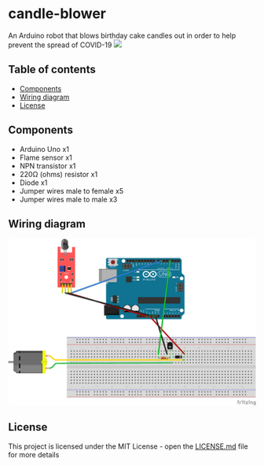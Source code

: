 # candle-blower
An Arduino robot that blows birthday cake candles out in order to help prevent the spread of COVID-19
![](Images/candleblower_gif.gif)
## Table of contents
* [Components](#components)
* [Wiring diagram](#wiring-diagram)
* [License](#license)
## Components
- Arduino Uno x1
- Flame sensor x1
- NPN transistor x1
- 220Ω (ohms) resistor x1
- Diode x1
- Jumper wires male to female x5
- Jumper wires male to male x3
## Wiring diagram
![](Images/candleblower_bb.png)
## License
This project is licensed under the MIT License - open the [LICENSE.md](https://github.com/LFuciarelli/candle-blower/blob/main/LICENSE) file for more details
